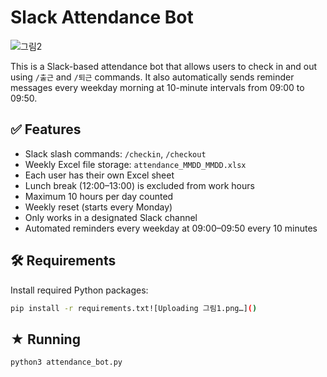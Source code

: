 # Slack Attendance Bot

![그림2](https://github.com/user-attachments/assets/4269ce60-46a4-44af-96c9-86eeda7dfb23)

This is a Slack-based attendance bot that allows users to check in and out using `/출근` and `/퇴근` commands. It also automatically sends reminder messages every weekday morning at 10-minute intervals from 09:00 to 09:50.

## ✅ Features

- Slack slash commands: `/checkin`, `/checkout`
- Weekly Excel file storage: `attendance_MMDD_MMDD.xlsx`
- Each user has their own Excel sheet
- Lunch break (12:00–13:00) is excluded from work hours
- Maximum 10 hours per day counted
- Weekly reset (starts every Monday)
- Only works in a designated Slack channel
- Automated reminders every weekday at 09:00–09:50 every 10 minutes

## 🛠 Requirements

Install required Python packages:

```bash
pip install -r requirements.txt![Uploading 그림1.png…]()

```

## ★ Running

```bash
python3 attendance_bot.py
